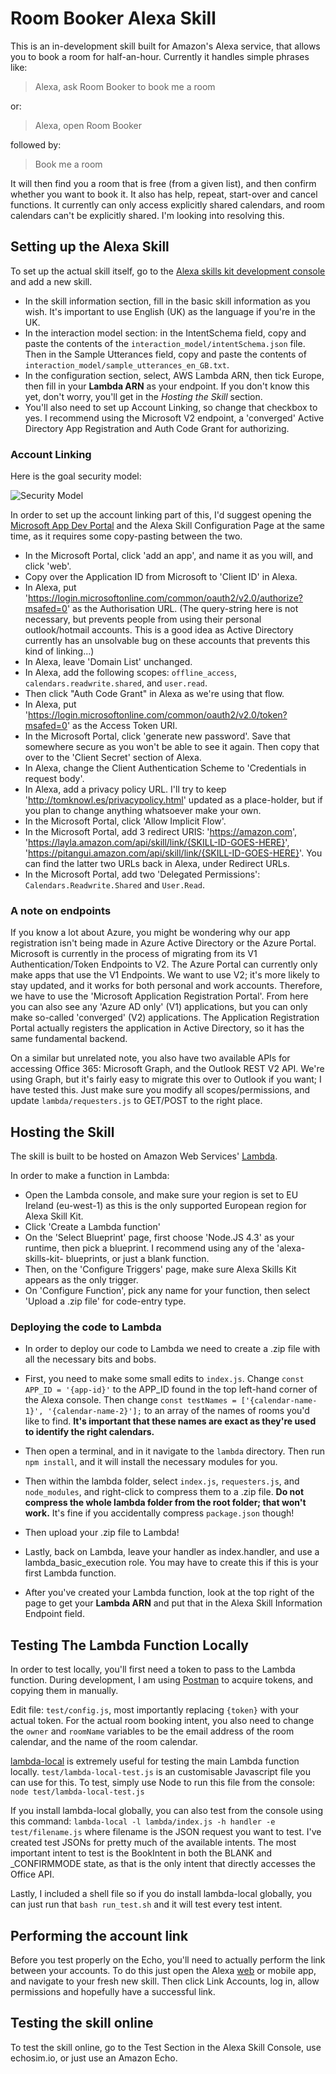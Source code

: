 # Room Booker Alexa Skill

This is an in-development skill built for Amazon's Alexa service, that allows you to book a room for half-an-hour. Currently it handles simple phrases like:

> Alexa, ask Room Booker to book me a room

or:

> Alexa, open Room Booker

followed by:

> Book me a room

It will then find you a room that is free (from a given list), and then confirm whether you want to book it. It also has help, repeat, start-over and cancel functions. It currently can only access explicitly shared calendars, and room calendars can't be explicitly shared. I'm looking into resolving this.

## Setting up the Alexa Skill

To set up the actual skill itself, go to the [Alexa skills kit development console](https://developer.amazon.com/edw/home.html) and add a new skill.

* In the skill information section, fill in the basic skill information as you wish. It's important to use English (UK) as the language if you're in the UK.
* In the interaction model section: in the IntentSchema field, copy and paste the contents of the `interaction_model/intentSchema.json` file. Then in the Sample Utterances field, copy and paste the contents of
`interaction_model/sample_utterances_en_GB.txt`.
* In the configuration section, select, AWS Lambda ARN, then tick Europe, then fill in your **Lambda ARN** as your endpoint. If you don't know this yet, don't worry, you'll get in the *Hosting the Skill* section.
* You'll also need to set up Account Linking, so change that checkbox to yes. I recommend using the Microsoft V2 endpoint, a 'converged' Active Directory App Registration and Auth Code Grant for authorizing.

### Account Linking

Here is the goal security model:

![Security Model](https://cloud.githubusercontent.com/assets/20475469/23750447/f24f1e98-04c4-11e7-8201-58352c29ddb9.png)

In order to set up the account linking part of this, I'd suggest opening the [Microsoft App Dev Portal](https://apps.dev.microsoft.com/#/appList) and the Alexa Skill Configuration Page at the same time, as it requires some copy-pasting between the two.

* In the Microsoft Portal, click 'add an app', and name it as you will, and click 'web'.
* Copy over the Application ID from Microsoft to 'Client ID' in Alexa.
* In Alexa, put 'https://login.microsoftonline.com/common/oauth2/v2.0/authorize?msafed=0' as the Authorisation URL. (The query-string here is not necessary, but prevents people from using their personal outlook/hotmail accounts. This is a good idea as Active Directory currently has an unsolvable bug on these accounts that prevents this kind of linking...)
* In Alexa, leave 'Domain List' unchanged.
* In Alexa, add the following scopes: `offline_access`, `calendars.readwrite.shared`, and `user.read`.
* Then click "Auth Code Grant" in Alexa as we're using that flow.
* In Alexa, put 'https://login.microsoftonline.com/common/oauth2/v2.0/token?msafed=0' as the Access Token URI.
* In the Microsoft Portal, click 'generate new password'. Save that somewhere secure as you won't be able to see it again. Then copy that over to the 'Client Secret' section of Alexa.
* In Alexa, change the Client Authentication Scheme to 'Credentials in request body'.
* In Alexa, add a privacy policy URL. I'll try to keep 'http://tomknowl.es/privacypolicy.html' updated as a place-holder, but if you plan to change anything whatsoever make your own.
* In the Microsoft Portal, click 'Allow Implicit Flow'.
* In the Microsoft Portal, add 3 redirect URIS: 'https://amazon.com', 'https://layla.amazon.com/api/skill/link/{SKILL-ID-GOES-HERE}', 'https://pitangui.amazon.com/api/skill/link/{SKILL-ID-GOES-HERE}'. You can find the latter two URLs back in Alexa, under Redirect URLs.
* In the Microsoft Portal, add two 'Delegated Permissions': `Calendars.Readwrite.Shared` and `User.Read`.

### A note on endpoints

If you know a lot about Azure, you might be wondering why our app registration isn't being made in Azure Active Directory or the Azure Portal. Microsoft is currently in the process of migrating from its V1 Authentication/Token Endpoints to V2. The Azure Portal can currently only make apps that use the V1 Endpoints. We want to use V2; it's more likely to stay updated, and it works for both personal and work accounts. Therefore, we have to use the 'Microsoft Application Registration Portal'. From here you can also see any 'Azure AD only' (V1) applications, but you can only make so-called 'converged' (V2) applications. The Application Registration Portal actually registers the application in Active Directory, so it has the same fundamental backend.

On a similar but unrelated note, you also have two available APIs for accessing Office 365: Microsoft Graph, and the Outlook REST V2 API. We're using Graph, but it's fairly easy to migrate this over to Outlook if you want; I have tested this. Just make sure you modify all scopes/permissions, and update `lambda/requesters.js` to GET/POST to the right place.

## Hosting the Skill

The skill is built to be hosted on Amazon Web Services' [Lambda](https://aws.amazon.com/lambda/).

In order to make a function in Lambda:
* Open the Lambda console, and make sure your region is set to EU Ireland (eu-west-1) as this is the only supported European region for Alexa Skill Kit.
* Click 'Create a Lambda function'
* On the 'Select Blueprint' page, first choose 'Node.JS 4.3' as your runtime, then pick a blueprint. I recommend using any of the 'alexa-skills-kit- blueprints, or just a blank function.
* Then, on the 'Configure Triggers' page, make sure Alexa Skills Kit appears as the only trigger.
* On 'Configure Function', pick any name for your function, then select 'Upload a .zip file' for code-entry type.

### Deploying the code to Lambda
* In order to deploy our code to Lambda we need to create a .zip file with all the necessary bits and bobs.
* First, you need to make some small edits to `index.js`. Change `const APP_ID = '{app-id}'` to the APP_ID found in the top left-hand corner of the Alexa console. Then change `const testNames = ['{calendar-name-1}', '{calendar-name-2}'];` to an array of the names of rooms you'd like to find. **It's important that these names are exact as they're used to identify the right calendars.**
* Then open a terminal, and in it navigate to the `lambda` directory. Then run `npm install`, and it will install the necessary modules for you.
* Then within the lambda folder, select `index.js`, `requesters.js`, and `node_modules`, and right-click to compress them to a .zip file. **Do not compress the whole lambda folder from the root folder; that won't work.** It's fine if you accidentally compress `package.json` though!
* Then upload your .zip file to Lambda!

* Lastly, back on Lambda, leave your handler as index.handler, and use a lambda_basic_execution role. You may have to create this if this is your first Lambda function.

* After you've created your Lambda function, look at the top right of the page to get your **Lambda ARN** and put that in the Alexa Skill Information Endpoint field.

## Testing The Lambda Function Locally

In order to test locally, you'll first need a token to pass to the Lambda function. During development, I am using [Postman](https://www.getpostman.com/) to acquire tokens, and copying them in manually.

Edit file: `test/config.js`, most importantly replacing `{token}` with your actual token. For the actual room booking intent, you also need to change the `owner` and `roomName` variables to be the email address of the room calendar, and the name of the room calendar.

[lambda-local](https://www.npmjs.com/package/lambda-local) is extremely useful for testing the main Lambda function locally. `test/lambda-local-test.js` is an customisable Javascript file you can use for this. To test, simply use Node to run this file from the console: `node test/lambda-local-test.js`

If you install lambda-local globally, you can also test from the console using this command: `lambda-local -l lambda/index.js -h handler -e test/filename.js` where filename is the JSON request you want to test. I've created test JSONs for pretty much of the available intents. The most important intent to test is the BookIntent in both the BLANK and \_CONFIRMMODE state, as that is the only intent that directly accesses the Office API.

Lastly, I included a shell file so if you do install lambda-local globally, you can just run that `bash run_test.sh` and it will test every test intent.

## Performing the account link

Before you test properly on the Echo, you'll need to actually perform the link between your accounts. To do this just open the Alexa [web](https://alexa.amazon.co.uk) or mobile app, and navigate to your fresh new skill. Then click Link Accounts, log in, allow permissions and hopefully have a successful link.

## Testing the skill online

To test the skill online, go to the Test Section in the Alexa Skill Console, use echosim.io, or just use an Amazon Echo.
